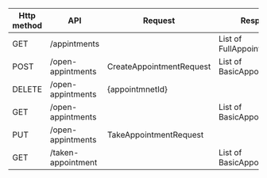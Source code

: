 
| Http method | API                | Request                  | Response                     | Role    |
|-------------|--------------------|--------------------------|------------------------------|---------|
| GET         | /appintments       |                          | List of FullAppointmentInfo  | Doctor  |
| POST        | /open-appintments  | CreateAppointmentRequest | List of BasicAppointmentInfo | Doctor  |
| DELETE      | /open-appintments  | {appointmnetId}          |                              | Doctor  |
| GET         | /open-appintments  |                          | List of BasicAppointmentInfo | PATIENT |
| PUT         | /open-appintments  | TakeAppointmentRequest   |                              | PATIENT |
| GET         | /taken-appointment |                          | List of BasicAppointmentInfo | PATIENT |
